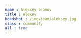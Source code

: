 ```yaml
---
name : Aleksey Leonov
title : Alexey
headshot : /img/team/aleksey.jpg
class : community
all : true
---
```

